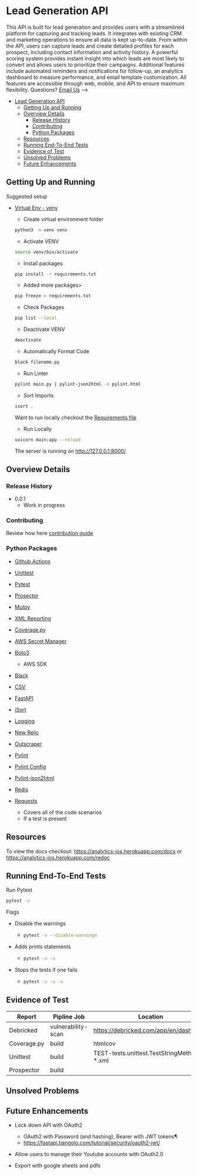 # Lead Generation API

This API is built for lead generation and provides users with a streamlined platform for capturing and tracking leads. It integrates with existing CRM and marketing operations to ensure all data is kept up-to-date. From within the API, users can capture leads and create detailed profiles for each prospect, including contact information and activity history. A powerful scoring system provides instant insight into which leads are most likely to convert and allows users to prioritize their campaigns. Additional features include automated reminders and notifications for follow-up, an analytics dashboard to measure performance, and email template customization. All features are accessible through web, mobile, and API to ensure maximum flexibility. Questions? [Email Us](info@ambitiousconcept.com) -->

- [Lead Generation API](#lead-generation-api)
  - [Getting Up and Running](#getting-up-and-running)
  - [Overview Details](#overview-details)
    - [Release History](#release-history)
    - [Contributing](#contributing)
    - [Python Packages](#python-packages)
  - [Resources](#resources)
  - [Running End-To-End Tests](#running-end-to-end-tests)
  - [Evidence of Test](#evidence-of-test)
  - [Unsolved Problems](#unsolved-problems)
  - [Future Enhancements](#future-enhancements)

## Getting Up and Running

Suggested setup

- [Virtual Env - venv](https://docs.python.org/3/library/venv.html)

  - Create virtual environment folder

  ```bash
  python3 -m venv venv
  ```

  - Activate VENV

  ```bash
  source venv/bin/activate
  ```

  - Install packages

  ```bash
  pip install -r requirements.txt
  ```

  - Added more packages>

  ```bash
  pip freeze > requirements.txt
  ```

  - Check Packages

  ```bash
  pip list --local
  ```

  - Deactivate VENV

  ```bash
  deactivate
  ```

  - Automatically Format Code

  ```bash
  black filename.py
  ```

  - Run Linter
  
  ```bash
  pylint main.py | pylint-json2html -o pylint.html
  ```

  - Sort Imports
  
  ```bash
  isort .
  ```

  Want to run locally checkout the [Requirements file](requirements.txt)

  - Run Locally

  ```bash
  uvicorn main:app --reload  
  ```

  The server is running on http://127.0.0.1:8000/

## Overview Details

### Release History

- 0.0.1
  - Work in progress

### Contributing

Review how here [contribution guide](CONTRIBUTION.md)

### Python Packages

- [Github Actions](https://docs.github.com/en/actions/quickstart)
- [Unittest](https://docs.python.org/3/library/unittest.html)
- [Pytest](https://docs.pytest.org/en/stable/warnings.html)
- [Prosector](https://github.com/PyCQA/prospector)
- [Mutpy](https://pypi.org/project/MutPy/)
- [XML Reporting](https://pypi.org/project/unittest-xml-reporting/)
- [Coverage.py](https://coverage.readthedocs.io/en/6.0/)
  
- [AWS Secret Manager](https://docs.aws.amazon.com/secretsmanager/index.html)
- [Boto3](https://boto3.amazonaws.com/v1/documentation/api/latest/guide/quickstart.html)
  - AWS SDK
- [Black](https://github.com/psf/black)
- [CSV](https://docs.python.org/3/library/csv.html)
- [FastAPI](https://fastapi.tiangolo.com/)
- [iSort](https://github.com/PyCQA/isort)
- [Logging](https://docs.python.org/3/howto/logging.html/)
- [New Relic](https://one.R.com/dashboards?account=3991784&duration=1800000&state=952cfb48-9a21-39d6-f543-19b373e9cd69)
- [Outscraper](https://app.outscraper.com/api-docs#tag/Google-Maps/paths/~1maps~1search-v3/get)
- [Pylint](https://docs.pylint.org/)
- [Pylint Config](https://www.codeac.io/documentation/pylint-configuration.html)
- [Pylint-json2html](https://pypi.org/project/pylint-json2html/)
- [Redis](https://redis.readthedocs.io/en/stable/examples/set_and_get_examples.html)
- [Requests](https://docs.python-requests.org/en/master/)
  - Covers all of the code scenarios
  - If a test is present


## Resources

To view the docs checkout: https://analytics-ios.herokuapp.com/docs or https://analytics-ios.herokuapp.com/redoc

## Running End-To-End Tests

Run Pytest

```bash
pytest -v
```

Flags

- Disable the warnings
  - ```bash
    pytest -v --disable-warnings
    ```
- Adds prints statements
  - ```bash
    pytest -v -s
    ```
- Stops the tests if one fails
  - ```bash
    pytest -v -s -x
    ```

## Evidence of Test

| Report      | Pipline Job        | Location                                     |
|-------------|--------------------|----------------------------------------------|
| Debricked   | vulnerability-scan | https://debricked.com/app/en/dashboard       |
| Coverage.py | build              | htmlcov                                      |
| Unittest    | build              | TEST-tests.unittest.TestStringMethods-\*.xml |
| Prospector  | build              |                                              |

## Unsolved Problems

## Future Enhancements

- Lock down API with OAuth2

  - OAuth2 with Password (and hashing), Bearer with JWT tokens¶
  - https://fastapi.tiangolo.com/tutorial/security/oauth2-jwt/

- Allow users to manage their Youtube accounts with OAuth2.0
- Export with google sheets and pdfs

